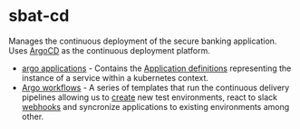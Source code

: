 # sbat-cd
Manages the continuous deployment of the secure banking application. Uses [ArgoCD](https://argoproj.github.io/argo-cd/) as the continuous deployment platform.

- [argo applications](./argo/apps) - Contains the [Application definitions](https://argoproj.github.io/argo-cd/operator-manual/declarative-setup/#applications) representing the instance of a service within a kubernetes context. 
- [Argo workflows](./argo/workflows) - A series of templates that run the continuous delivery pipelines allowing us to [create](./argo/workflows/environment-creation.yaml) new test environments, react to slack [webhooks](slack-build.yaml) and syncronize applications to existing environments among other.